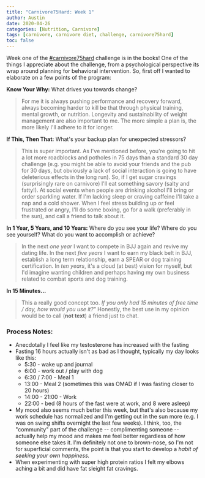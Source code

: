 ```yaml
---
title: "Carnivore75Hard: Week 1"
author: Austin
date: 2020-04-26
categories: [Nutrition, Carnivore]
tags: [carnivore, carnivore diet, challenge, carnivore75hard]
toc: false
---
```


Week one of the [#carnivore75hard](https://nutritionwithjudy.com/carnivore75hard/) challenge is in the books!  One of the things I appreciate about the challenge, from a psychological perspective its wrap around planning for behavioral intervention.  So, first off I wanted to elaborate on a few points of the program:

**Know Your Why:**  What drives you towards change?

> For me it is always pushing performance and recovery forward, always becoming harder to kill be that through physical training, mental growth, or nutrition.  Longevity and sustainability of weight management are also important to me.  The more simple a plan is, the more likely I'll adhere to it for longer.

**If This, Then That:**  What's your backup plan for unexpected stressors?

> This is super important.  As I've mentioned before, you're going to hit a lot more roadblocks and potholes in 75 days than a standard 30 day challenge (e.g. you might be able to avoid your friends and the pub for 30 days, but obviously a lack of social interaction is going to have deleterious effects in the long run).  So, if I get sugar cravings (surprisingly rare on carnivore) I'll eat something savory (salty and fatty!).  At social events when people are drinking alcohol I'll bring or order sparkling water.  If I'm lacking sleep or craving caffeine I'll take a nap and a cold shower.  When I feel stress building up or feel frustrated or angry, I'll do some boxing, go for a walk (preferably in the sun), and call a friend to talk about it.

**In 1 Year, 5 Years, and 10 Years:**  Where do you see your life?  Where do you see yourself?  What do you want to accomplish or achieve?

> In the next *one year* I want to compete in BJJ again and revive my dating life.  In the next *five years* I want to earn my black belt in BJJ, establish a long term relationship, earn a SPEAR or dog training certification.  In *ten years*, it's a cloud (at best) vision for myself, but I'd imagine wanting children and perhaps having my own business related to combat sports and dog training.

**In 15 Minutes...**

> This a really good concept too.  *If you only had 15 minutes of free time / day, how would you use it?"*  Honestly, the best use in my opinion would be to call (**not text**) a friend just to chat.

### Process Notes:

* Anecdotally I feel like my testosterone has increased with the fasting
* Fasting 16 hours actually isn't as bad as I thought, typically my day looks like this:
    * 5:30 - wake up and journal
    * 6:00 - work out / play with dog
    * 6:30 / 7:00 - Meal 1
    * 13:00 - Meal 2 (sometimes this was OMAD if I was fasting closer to 20 hours)
    * 14:00 - 21:00 - Work
    * 22:00 - bed (8 hours of the fast were at work, and 8 were asleep)
* My mood also seems much better this week, but that's also because my work schedule has normalized and I'm getting out in the sun more (e.g. I was on swing shifts overnight the last few weeks).  I think, too, the "community" part of the challenge -- complimenting someone -- actually help my mood and makes me feel better regardless of how someone else takes it.  I'm definitely not one to brown-nose, so I'm not for superficial comments, the point is that you start to develop a *habit of seeking your own happiness.*
* When experimenting with super high protein ratios I felt my elbows aching a bit and did have fat sleight fat cravings.

